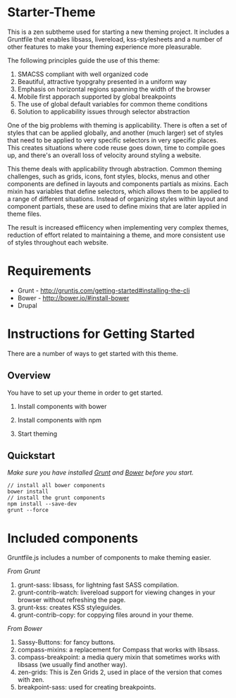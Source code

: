 # Starter-Theme

This is a zen subtheme used for starting a new theming project. It includes a Gruntfile that enables libsass, livereload, kss-stylesheets 
and a number of other features to make your theming experience more pleasurable.

The following principles guide the use of this theme:

1. SMACSS compliant with well organized code
2. Beautiful, attractive tyopgrahy presented in a uniform way
3. Emphasis on horizontal regions spanning the width of the browser
4. Mobile first apporach supported by global breakpoints 
5. The use of global default variables for common theme conditions
6. Solution to applicability issues through selector abstraction

One of the big problems with theming is applicability. There is often a set of styles that can be applied globally, and another 
(much larger) set of styles that need to be applied to very specific selectors in very specific places. This creates situations where 
code reuse goes down, time to compile goes up, and there's an overall loss of velocity around styling a website.

This theme deals with applicability through abstraction. Common theming challenges, such as grids, icons, font styles, blocks, 
menus and other components are defined in layouts and components partials as mixins. Each mixin has variables that define selectors, 
which allows them to be applied to a range of different situations. Instead of organizing styles within layout and component 
partials, these are used to define mixins that are later applied in theme files.

The result is increased effiicency when implementing very complex themes, reduction of effort related to maintaining a theme, and more 
consistent use of styles throughout each website.

# Requirements

* Grunt - http://gruntjs.com/getting-started#installing-the-cli
* Bower - http://bower.io/#install-bower
* Drupal

# Instructions for Getting Started

There are a number of ways to get started with this theme.

## Overview

You have to set up your theme in order to get started.

1. Install components with bower

2. Install components with npm

3. Start theming

## Quickstart

_Make sure you have installed <a href="http://gruntjs.com/getting-started#installing-the-cli" target="_blank">Grunt</a> and <a href="http://bower.io/#install-bower" target="_blank">Bower</a> before you start._

    // install all bower components
    bower install
    // install the grunt components
    npm install --save-dev
    grunt --force

# Included components

Gruntfile.js includes a number of components to make theming easier.

_From Grunt_

1. grunt-sass: libsass, for lightning fast SASS compilation.
2. grunt-contrib-watch: livereload support for viewing changes in your browser without refreshing the page.
3. grunt-kss: creates KSS styleguides.
4. grunt-contrib-copy: for coppying files around in your theme.

_From Bower_

1. Sassy-Buttons: for fancy buttons.
2. compass-mixins: a replacement for Compass that works with libsass.
3. compass-breakpoint: a media query mixin that sometimes works with libsass (we usually find another way).
4. zen-grids: This is Zen Grids 2, used in place of the version that comes with zen.
5. breakpoint-sass: used for creating breakpoints.

